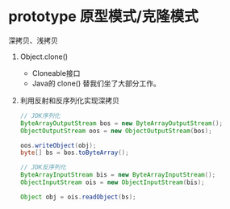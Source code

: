 # prototype 原型模式/克隆模式

深拷贝、浅拷贝
1. Object.clone()
    - Cloneable接口
    - Java的 clone() 替我们坐了大部分工作。

2. 利用反射和反序列化实现深拷贝

    ```java
    // JDK序列化
    ByteArrayOutputStream bos = new ByteArrayOutputStream();
    ObjectOutputStream oos = new ObjectOutputStream(bos);
    
    oos.writeObject(obj);
    byte[] bs = bos.toByteArray();
 
    // JDK反序列化
    ByteArrayInputStream bis = new ByteArrayInputStream();
    ObjectInputStream ois = new ObjectInputStream(bis);
    
    Object obj = ois.readObject(bs);
    ```
